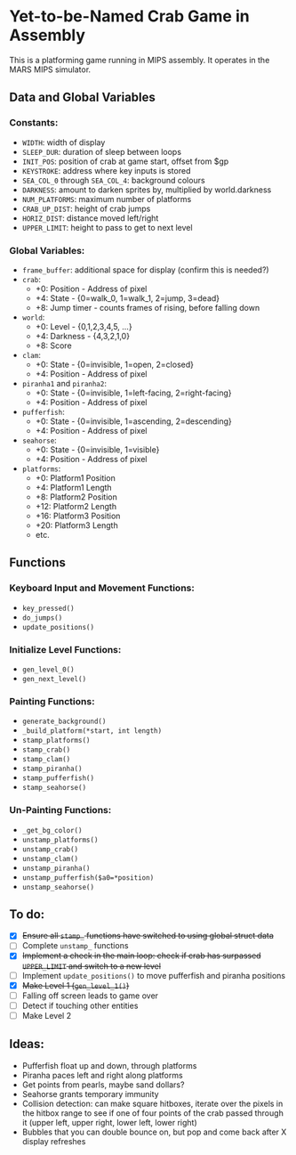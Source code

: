 # Yet-to-be-Named Crab Game in Assembly

This is a platforming game running in MIPS assembly. It operates in the MARS MIPS simulator.

## Data and Global Variables

### Constants:
 - `WIDTH`: width of display
 - `SLEEP_DUR`: duration of sleep between loops
 - `INIT_POS`: position of crab at game start, offset from $gp
 - `KEYSTROKE`: address where key inputs is stored
 - `SEA_COL_0` through `SEA_COL_4`: background colours
 - `DARKNESS`: amount to darken sprites by, multiplied by world.darkness
 - `NUM_PLATFORMS`: maximum number of platforms
 - `CRAB_UP_DIST`: height of crab jumps
 - `HORIZ_DIST`: distance moved left/right 
 - `UPPER_LIMIT`: height to pass to get to next level

### Global Variables:
 - `frame_buffer`: additional space for display (confirm this is needed?)
 - `crab`:
   - +0: Position - Address of pixel
   - +4: State - {0=walk_0, 1=walk_1, 2=jump, 3=dead}
   - +8: Jump timer - counts frames of rising, before falling down
 - `world`:
   - +0: Level - {0,1,2,3,4,5, ...}
   - +4: Darkness - {4,3,2,1,0}
   - +8: Score
 - `clam`:
   - +0: State - {0=invisible, 1=open, 2=closed}
   - +4: Position - Address of pixel
 - `piranha1` and `piranha2`:
   - +0: State - {0=invisible, 1=left-facing, 2=right-facing}
   - +4: Position - Address of pixel
 - `pufferfish`:
   - +0: State - {0=invisible, 1=ascending, 2=descending}
   - +4: Position - Address of pixel
 - `seahorse`:
   - +0: State - {0=invisible, 1=visible}
   - +4: Position - Address of pixel
 - `platforms`:
   - +0: Platform1 Position
   - +4: Platform1 Length
   - +8: Platform2 Position
   - +12: Platform2 Length
   - +16: Platform3 Position
   - +20: Platform3 Length
   - etc.

## Functions

### Keyboard Input and Movement Functions:
 - `key_pressed()`
 - `do_jumps()`
 - `update_positions()`

### Initialize Level Functions:
 - `gen_level_0()`
 - `gen_next_level()`

### Painting Functions:
 - `generate_background()`
 - `_build_platform(*start, int length)`
 - `stamp_platforms()`
 - `stamp_crab()`
 - `stamp_clam()`
 - `stamp_piranha()`
 - `stamp_pufferfish()`
 - `stamp_seahorse()`

### Un-Painting Functions:
 - `_get_bg_color()`
 - `unstamp_platforms()`
 - `unstamp_crab()`
 - `unstamp_clam()`
 - `unstamp_piranha()`
 - `unstamp_pufferfish($a0=*position)`
 - `unstamp_seahorse()`

## To do:
 - [x] ~~Ensure all `stamp_` functions have switched to using global struct data~~
 - [ ] Complete `unstamp_` functions
 - [x] ~~Implement a check in the main loop: check if crab has surpassed `UPPER_LIMIT` and switch to a new level~~
 - [ ] Implement `update_positions()` to move pufferfish and piranha positions
 - [x] ~~Make Level 1 (`gen_level_1()`)~~
 - [ ] Falling off screen leads to game over
 - [ ] Detect if touching other entities
 - [ ] Make Level 2

## Ideas: 
 - Pufferfish float up and down, through platforms
 - Piranha paces left and right along platforms
 - Get points from pearls, maybe sand dollars?
 - Seahorse grants temporary immunity
 - Collision detection: can make square hitboxes, iterate over the pixels in the hitbox range to see if one of four points of the crab passed through it (upper left, upper right, lower left, lower right)
 - Bubbles that you can double bounce on, but pop and come back after X display refreshes
